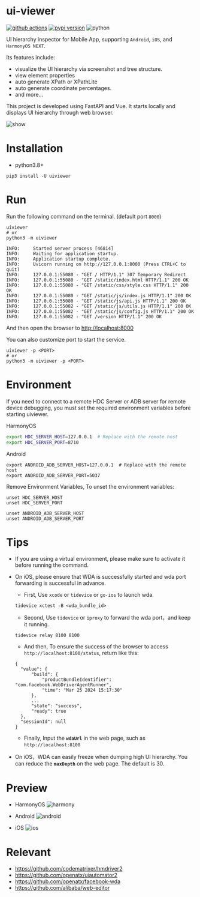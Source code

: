 # ui-viewer
[![github actions](https://github.com/codematrixer/ui-viewer/actions/workflows/release.yml/badge.svg)](https://github.com/codematrixer/ui-viewer/actions)
[![pypi version](https://img.shields.io/pypi/v/uiviewer.svg)](https://pypi.python.org/pypi/uiviewer)
![python](https://img.shields.io/pypi/pyversions/uiviewer.svg)

UI hierarchy inspector for Mobile App, supporting `Android`, `iOS`, and `HarmonyOS NEXT`. 

Its features include:

- visualize the UI hierarchy via screenshot and tree structure.
- view element properties
- auto generate XPath or XPathLite
- auto generate coordinate percentages.
- and more…


This project is developed using FastAPI and Vue. It starts locally and displays UI hierarchy through web browser.

![show](https://i.ibb.co/Phfm9Q1/show.gif)

# Installation
- python3.8+

```shell
pip3 install -U uiviewer
```

# Run
Run the following command on the terminal. (default port `8000`)

```shell
uiviewer
# or
python3 -m uiviewer

INFO:     Started server process [46814]
INFO:     Waiting for application startup.
INFO:     Application startup complete.
INFO:     Uvicorn running on http://127.0.0.1:8000 (Press CTRL+C to quit)
INFO:     127.0.0.1:55080 - "GET / HTTP/1.1" 307 Temporary Redirect
INFO:     127.0.0.1:55080 - "GET /static/index.html HTTP/1.1" 200 OK
INFO:     127.0.0.1:55080 - "GET /static/css/style.css HTTP/1.1" 200 OK
INFO:     127.0.0.1:55080 - "GET /static/js/index.js HTTP/1.1" 200 OK
INFO:     127.0.0.1:55080 - "GET /static/js/api.js HTTP/1.1" 200 OK
INFO:     127.0.0.1:55082 - "GET /static/js/utils.js HTTP/1.1" 200 OK
INFO:     127.0.0.1:55082 - "GET /static/js/config.js HTTP/1.1" 200 OK
INFO:     127.0.0.1:55082 - "GET /version HTTP/1.1" 200 OK
```
And then open the browser to [http://localhost:8000](http://localhost:8000)

You can also customize port to start the service.
```shell
uiviewer -p <PORT>
# or
python3 -m uiviewer -p <PORT>

```

# Environment
If you need to connect to a remote HDC Server or ADB server for remote device debugging, you must set the required environment variables before starting uiviewer.

HarmonyOS
```bash
export HDC_SERVER_HOST=127.0.0.1  # Replace with the remote host
export HDC_SERVER_PORT=8710
```

Android
```
export ANDROID_ADB_SERVER_HOST=127.0.0.1  # Replace with the remote host
export ANDROID_ADB_SERVER_PORT=5037
```

Remove Environment Variables, To unset the environment variables:
```
unset HDC_SERVER_HOST
unset HDC_SERVER_PORT

unset ANDROID_ADB_SERVER_HOST
unset ANDROID_ADB_SERVER_PORT
```


# Tips
- If you are using a virtual environment, please make sure to activate it before running the command.

- On iOS, please ensure that WDA is successfully started and wda port forwarding is successful in advance.
  -   First, Use `xcode` or  `tidevice` or `go-ios` to launch wda.
  ```
  tidevice xctest -B <wda_bundle_id>
  ```
  - Second, Use `tidevice` or `iproxy` to forward the wda port，and keep it running.
  ```
  tidevice relay 8100 8100
  ```
  - And then, To ensure the success of the browser to access `http://localhost:8100/status`, return like this:
  ```
  {
    "value": {
        "build": {
            "productBundleIdentifier": "com.facebook.WebDriverAgentRunner",
            "time": "Mar 25 2024 15:17:30"
        },
        ...
        "state": "success",
        "ready": true
    },
    "sessionId": null
  } 
  ```
  - Finally, Input the **`wdaUrl`** in the web page, such as `http://localhost:8100`

- On iOS，WDA can easily freeze when dumping high UI hierarchy. You can reduce the **`maxDepth`** on the web page. The default is 30.

# Preview
- HarmonyOS
  ![harmony](https://i.ibb.co/82BrJ1H/harmony.png)

- Android
![android](https://i.ibb.co/RySs497/android.png)

- iOS
![ios](https://i.ibb.co/VVWtTS3/ios.png)


# Relevant
- https://github.com/codematrixer/hmdriver2
- https://github.com/openatx/uiautomator2
- https://github.com/openatx/facebook-wda
- https://github.com/alibaba/web-editor
